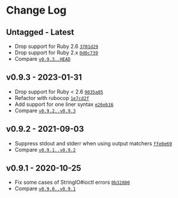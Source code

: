Change Log
========================================

Untagged - Latest
----------------------------------------

- Drop support for Ruby 2.6 [`3701d29`](https://github.com/DannyBen/rspec_approvals/commit/3701d29)
- Drop support for Ruby 2.x [`0d0c739`](https://github.com/DannyBen/rspec_approvals/commit/0d0c739)
- Compare [`v0.9.3..HEAD`](https://github.com/dannyben/rspec_approvals/compare/v0.9.3..HEAD)


v0.9.3 - 2023-01-31
----------------------------------------

- Drop support for Ruby < 2.6 [`9035a05`](https://github.com/DannyBen/rspec_approvals/commit/9035a05)
- Refactor with rubocop [`1e7cd2f`](https://github.com/DannyBen/rspec_approvals/commit/1e7cd2f)
- Add support for one liner syntax [`e26eb16`](https://github.com/DannyBen/rspec_approvals/commit/e26eb16)
- Compare [`v0.9.2..v0.9.3`](https://github.com/dannyben/rspec_approvals/compare/v0.9.2..v0.9.3)


<!-- break v0.9.2 -->
v0.9.2 - 2021-09-03
----------------------------------------

- Suppress stdout and stderr when using output matchers [`ffe0e69`](https://github.com/DannyBen/rspec_approvals/commit/ffe0e69)
- Compare [`v0.9.1..v0.9.2`](https://github.com/dannyben/rspec_approvals/compare/v0.9.1..v0.9.2)


v0.9.1 - 2020-10-25
----------------------------------------

- Fix some cases of StringIO#ioctl errors [`0b32800`](https://github.com/DannyBen/rspec_approvals/commit/0b32800)
- Compare [`v0.9.0..v0.9.1`](https://github.com/dannyben/rspec_approvals/compare/v0.9.0..v0.9.1)


